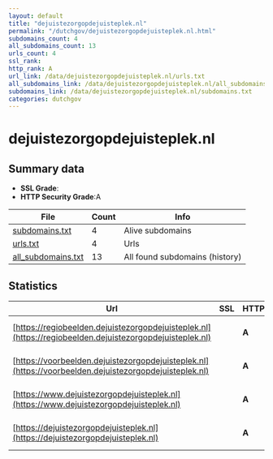 ```yaml
---
layout: default
title: "dejuistezorgopdejuisteplek.nl"
permalink: "/dutchgov/dejuistezorgopdejuisteplek.nl.html"
subdomains_count: 4
all_subdomains_count: 13
urls_count: 4
ssl_rank: 
http_rank: A
url_link: /data/dejuistezorgopdejuisteplek.nl/urls.txt
all_subdomains_link: /data/dejuistezorgopdejuisteplek.nl/all_subdomains.txt
subdomains_link: /data/dejuistezorgopdejuisteplek.nl/subdomains.txt
categories: dutchgov
---
```



# dejuistezorgopdejuisteplek.nl
## Summary data


 - **SSL Grade**:
 - **HTTP Security Grade**:A


| File       | Count | Info |
|------------|-------|------|
|[subdomains.txt](/data/dejuistezorgopdejuisteplek.nl/subdomains.txt)|4|Alive subdomains|
|[urls.txt](/data/dejuistezorgopdejuisteplek.nl/urls.txt)|4|Urls|
|[all_subdomains.txt](/data/dejuistezorgopdejuisteplek.nl/all_subdomains.txt)|13|All found subdomains (history)|


## Statistics


| Url | SSL | HTTP | Server | Cookie | HSTS | CORS | CTO | CSP | XFO | XXP | RP |FP| Tech |Title |
|--------|-------|-------|------|------|------|------|------|------|------|------|------|------|------|------|
|[https://regiobeelden.dejuistezorgopdejuisteplek.nl](https://regiobeelden.dejuistezorgopdejuisteplek.nl)| | **A**|nginx| |:white_check_mark: | | |:warning: | :white_check_mark: | :white_check_mark: | :white_check_mark: | :white_check_mark: |HSTS Nginx|301 Moved Perman...|
|[https://voorbeelden.dejuistezorgopdejuisteplek.nl](https://voorbeelden.dejuistezorgopdejuisteplek.nl)| | **A**|nginx| |:white_check_mark: | | |:warning: | :white_check_mark: | :white_check_mark: | :white_check_mark: | :white_check_mark: |HSTS Nginx|301 Moved Perman...|
|[https://www.dejuistezorgopdejuisteplek.nl](https://www.dejuistezorgopdejuisteplek.nl)| | **A**|nginx| |:white_check_mark: | | |:warning: | :white_check_mark: | :white_check_mark: | :white_check_mark: | :white_check_mark: |HSTS Nginx|Juiste Zorg op d...|
|[https://dejuistezorgopdejuisteplek.nl](https://dejuistezorgopdejuisteplek.nl)| | **A**|nginx| |:white_check_mark: | | |:warning: | :white_check_mark: | :white_check_mark: | :white_check_mark: | :white_check_mark: |HSTS Nginx|Juiste Zorg op d...|

